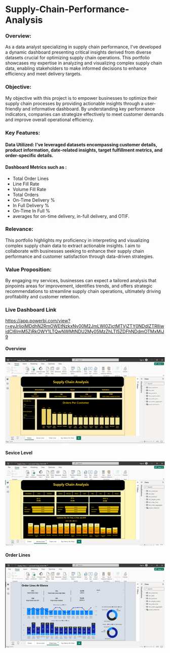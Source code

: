 # Supply-Chain-Performance-Analysis


### Overview:

As a data analyst specializing in supply chain performance, I've developed a dynamic dashboard presenting critical insights derived from diverse datasets crucial for optimizing supply chain operations. This portfolio showcases my expertise in analyzing and visualizing complex supply chain data, enabling stakeholders to make informed decisions to enhance efficiency and meet delivery targets.

### Objective:

My objective with this project is to empower businesses to optimize their supply chain processes by providing actionable insights through a user-friendly and informative dashboard. By understanding key performance indicators, companies can strategize effectively to meet customer demands and improve overall operational efficiency.

### Key Features:

#### Data Utilized: I've leveraged datasets encompassing customer details, product information, date-related insights, target fulfillment metrics, and order-specific details.

#### Dashboard Metrics such as :

- Total Order Lines
- Line Fill Rate
- Volume Fill Rate
- Total Orders
- On-Time Delivery %
- In Full Delivery %
- On-Time In Full %
- averages for on-time delivery, in-full delivery, and OTIF.


### Relevance:

This portfolio highlights my proficiency in interpreting and visualizing complex supply chain data to extract actionable insights. I aim to collaborate with businesses seeking to enhance their supply chain performance and customer satisfaction through data-driven strategies.

### Value Proposition:

By engaging my services, businesses can expect a tailored analysis that pinpoints areas for improvement, identifies trends, and offers strategic recommendations to streamline supply chain operations, ultimately driving profitability and customer retention.

### Live Dashboard Link
 https://app.powerbi.com/view?r=eyJrIjoiMDdhN2RmOWEtNzkxNy00M2JmLWI0ZjctMTVjZTY0NDdlZTRlIiwidCI6ImM5ZjRkOWY1LTQwNWMtNDU2My05MzZhLTI5ZDFhNDdmOTMxMiJ9

#### Overview 
![Orders](https://github.com/AhmedRabie01/Supply-Chain-Performance-Analysis/blob/main/Photo/2023-11-26.png?raw=true)

#### Sevice Level 
![Sevice Level](https://github.com/AhmedRabie01/Supply-Chain-Performance-Analysis/blob/main/Photo/2023-11-26%20(1).png?raw=true)

#### Order Lines
![Order Lines](https://github.com/AhmedRabie01/Supply-Chain-Performance-Analysis/blob/main/Photo/2023-11-26%20(2).png?raw=true)
